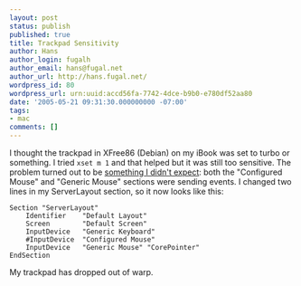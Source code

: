 ```yaml
---
layout: post
status: publish
published: true
title: Trackpad Sensitivity
author: Hans
author_login: fugalh
author_email: hans@fugal.net
author_url: http://hans.fugal.net/
wordpress_id: 80
wordpress_url: urn:uuid:accd56fa-7742-4dce-b9b0-e780df52aa80
date: '2005-05-21 09:31:30.000000000 -07:00'
tags:
- mac
comments: []
---
```

<p>I thought the trackpad in XFree86 (Debian) on my iBook was set to turbo or
something.  I tried <code>xset m 1</code> and that helped but it was still too sensitive.
The problem turned out to be <a href="http://differentpla.net/node/view/377">something I didn't
expect</a>: both the "Configured Mouse" and
"Generic Mouse" sections were sending events. I changed two lines in my
ServerLayout section, so it now looks like this:</p>

<pre><code>Section "ServerLayout"
    Identifier    "Default Layout"
    Screen        "Default Screen"
    InputDevice   "Generic Keyboard"
    #InputDevice  "Configured Mouse"
    InputDevice   "Generic Mouse" "CorePointer"
EndSection
</code></pre>

<p>My trackpad has dropped out of warp.</p>

